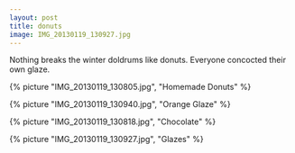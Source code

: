 ```yaml
---
layout: post
title: donuts
image: IMG_20130119_130927.jpg
---
```


<!--more-->

Nothing breaks the winter doldrums like donuts. Everyone concocted their own
glaze.

{% picture "IMG_20130119_130805.jpg", "Homemade Donuts" %}

{% picture "IMG_20130119_130940.jpg", "Orange Glaze" %}

{% picture "IMG_20130119_130818.jpg", "Chocolate" %}

{% picture "IMG_20130119_130927.jpg", "Glazes" %}
